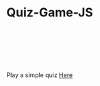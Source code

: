 <h1>Quiz-Game-JS</h1>
<br><br><br><br><br><br>
Play a simple quiz <a href="https://nazmulhossainxi9.github.io/Quiz_Game_JS/">Here</a>
